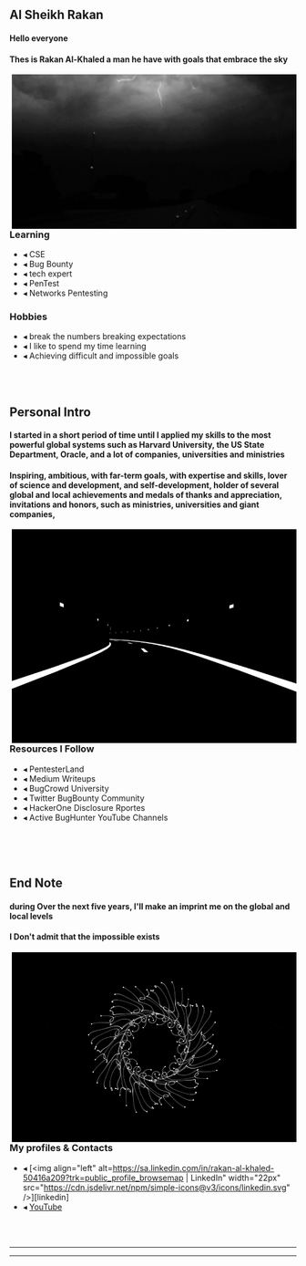 ## Al Sheikh Rakan  

#### Hello everyone 
#### Thes is  **Rakan Al-Khaled**  **a man he have with goals that embrace the sky**

<img hight="400" width="500" alt="GIF" align="right" src="https://github.com/Al-khalid/Al-khalid/blob/main/assets/5f81aa847fd724b6016717163003f1afc129a98a_00.gif">


### Learning
- ◂ CSE
- ◂ Bug Bounty
- ◂ tech expert
- ◂ PenTest
- ◂ Networks Pentesting

### Hobbies
- ◂ break the numbers breaking expectations
- ◂ I like to spend my time learning
- ◂ Achieving difficult and impossible goals

</br>
</br>

## Personal Intro

#### I started in a short period of time until I applied my skills to the most powerful global systems such as Harvard University, the US State Department, Oracle, and a lot of companies, universities and ministries

#### Inspiring, ambitious, with far-term goals, with expertise and skills, lover of science and development, and self-development, holder of several global and local achievements and medals of thanks and appreciation, invitations and honors, such as ministries, universities and giant companies,


<img hight="400" width="500" alt="GIF" align="right" src="https://github.com/Al-khalid/Al-khalid/blob/main/assets/giphy.gif">

</br>
</br>

### Resources I Follow
- ◂ PentesterLand
- ◂ Medium Writeups
- ◂ BugCrowd University
- ◂ Twitter BugBounty Community
- ◂ HackerOne Disclosure Rportes
- ◂ Active BugHunter YouTube Channels

</br>
</br>
</br>

## End Note

#### during Over the next five years, I'll make an imprint me on the global and local levels
#### I Don't admit that the impossible exists

<img hight="400" width="500" alt="GIF" align="right" src="https://github.com/Al-khalid/Al-khalid/blob/main/assets/agif1opt.gif">

</br>
</br>

### My profiles & Contacts
- ◂ [<img align="left" alt=https://sa.linkedin.com/in/rakan-al-khaled-50416a209?trk=public_profile_browsemap | LinkedIn" width="22px" src="https://cdn.jsdelivr.net/npm/simple-icons@v3/icons/linkedin.svg" />][linkedin]
- ◂ [YouTube](https://youtu.be/krCkGpKuo6w)


</br>
</br>

*************


*************
